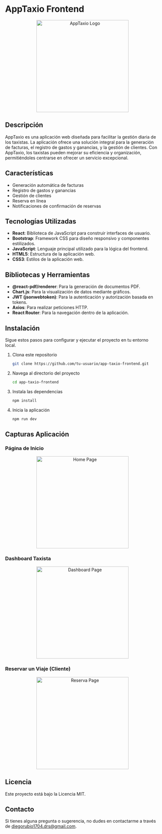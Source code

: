 # AppTaxio Frontend

<div align="center">
  <img src="https://drive.google.com/uc?export=view&id=1A71-EuXFqLHHlghGVjcfvvT1QWrPQQMk" alt="AppTaxio Logo" width="300"/>
</div>

## Descripción

AppTaxio es una aplicación web diseñada para facilitar la gestión diaria de los taxistas. La aplicación ofrece una solución integral para la generación de facturas, el registro de gastos y ganancias, y la gestión de clientes. Con AppTaxio, los taxistas pueden mejorar su eficiencia y organización, permitiéndoles centrarse en ofrecer un servicio excepcional.

## Características

- Generación automática de facturas
- Registro de gastos y ganancias
- Gestión de clientes
- Reserva en línea
- Notificaciones de confirmación de reservas

## Tecnologías Utilizadas

- **React**: Biblioteca de JavaScript para construir interfaces de usuario.
- **Bootstrap**: Framework CSS para diseño responsivo y componentes estilizados.
- **JavaScript**: Lenguaje principal utilizado para la lógica del frontend.
- **HTML5**: Estructura de la aplicación web.
- **CSS3**: Estilos de la aplicación web.

## Bibliotecas y Herramientas

- **@react-pdf/renderer**: Para la generación de documentos PDF.
- **Chart.js**: Para la visualización de datos mediante gráficos.
- **JWT (jsonwebtoken)**: Para la autenticación y autorización basada en tokens.
- **Axios**: Para realizar peticiones HTTP.
- **React Router**: Para la navegación dentro de la aplicación.

## Instalación

Sigue estos pasos para configurar y ejecutar el proyecto en tu entorno local.

1. Clona este repositorio

   ```bash
   git clone https://github.com/tu-usuario/app-taxio-frontend.git
   ```

2. Navega al directorio del proyecto

   ```bash
   cd app-taxio-frontend
   ```

3. Instala las dependencias

   ```bash
   npm install
   ```

4. Inicia la aplicación

   ```bash
   npm run dev
   ```

## Capturas Aplicación

### Página de Inicio

<div align="center">
  <img src="https://drive.google.com/uc?export=view&id=1mh94lPxQLfaFjqYna6mbtX8DJujmWoWA" alt="Home Page" width="300"/>
</div>

### Dashboard Taxista

<div align="center">
  <img src="https://drive.google.com/uc?export=view&id=139c-sunF6mW1HkB87c6wqS58s64SGFXy" alt="Dashboard Page" width="300"/>
</div>

### Reservar un Viaje (Cliente)

<div align="center">
  <img src="https://drive.google.com/uc?export=view&id=1bxeMH77SUQ2NAB8CRgkfH5_hXCmga-38" alt="Reserva Page" width="300"/>
</div>


## Licencia

Este proyecto está bajo la Licencia MIT.

## Contacto

Si tienes alguna pregunta o sugerencia, no dudes en contactarme a través de [diegorubio1704.drs@gmail.com](mailto:diegorubio1704.drs@gmail.com).


